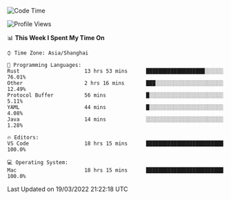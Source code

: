 <!--START_SECTION:waka-->
![Code Time](http://img.shields.io/badge/Code%20Time-1%2C100%20hrs%2024%20mins-blue)

![Profile Views](http://img.shields.io/badge/Profile%20Views-1-blue)

📊 **This Week I Spent My Time On** 

```text
⌚︎ Time Zone: Asia/Shanghai

💬 Programming Languages: 
Rust                     13 hrs 53 mins      ███████████████████░░░░░░   76.01% 
Other                    2 hrs 16 mins       ███░░░░░░░░░░░░░░░░░░░░░░   12.49% 
Protocol Buffer          56 mins             █░░░░░░░░░░░░░░░░░░░░░░░░   5.11% 
YAML                     44 mins             █░░░░░░░░░░░░░░░░░░░░░░░░   4.08% 
Java                     14 mins             ░░░░░░░░░░░░░░░░░░░░░░░░░   1.28%

🔥 Editors: 
VS Code                  18 hrs 15 mins      █████████████████████████   100.0%

💻 Operating System: 
Mac                      18 hrs 15 mins      █████████████████████████   100.0%

```


 Last Updated on 19/03/2022 21:22:18 UTC
<!--END_SECTION:waka-->
